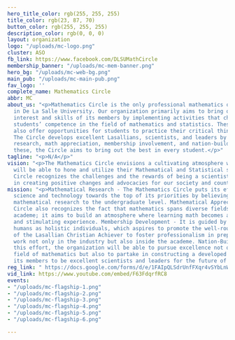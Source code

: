 ```yaml
---
hero_title_color: rgb(255, 255, 255)
title_color: rgb(23, 87, 70)
button_color: rgb(255, 255, 255)
description_color: rgb(0, 0, 0)
layout: organization
logo: "/uploads/mc-logo.png"
cluster: ASO
fb_link: https://www.facebook.com/DLSUMathCircle
membership_banner: "/uploads/mc-mem-banner.png"
hero_bg: "/uploads/mc-web-bg.png"
main_pub: "/uploads/mc-main-pub.png"
fav_logo: ''
complete_name: Mathematics Circle
abbr: MC
about_us: "<p>Mathematics Circle is the only professional mathematics organization
  in De La Salle University. Our organization primarily aims to bring out the mathematical
  interest and skills of its members by implementing activities that challenge the
  students’ competence in the field of mathematics and statistics. These activities
  also offer opportunities for students to practice their critical thinking in decision-making.
  The Circle develops excellent Lasallians, scientists, and leaders by promoting mathematical
  research, math appreciation, membership involvement, and nation-building. Through
  these, the Circle aims to bring out the best in every student.</p>"
tagline: "<p>N/A</p>"
vision: "<p>The Mathematics Circle envisions a cultivating atmosphere where students
  will be able to hone and utilize their Mathematical and Statistical skills. The
  Circle recognizes the challenges and the rewards of being a scientist. This enraptures
  in creating positive changes and advocacies for our society and country.</p>"
mission: "<p>Mathematical Research - The Mathematics Circle puts its effort to push
  science and technology towards the top of its priorities by believing in promoting
  mathematical research to the undergraduate level. Mathematical Appreciation - The
  Circle also recognizes the fact that mathematics spans diverse fields inside the
  academe; it aims to build an atmosphere where learning math becomes an enriching
  and stimulating experience. Membership Development - It is guided by the view of
  humans as holistic individuals, which aspires to promote the well-rounded development
  of the Lasallian Christian Achiever to foster professionalism in preparation for
  work not only in the industry but also inside the academe. Nation-Building - Through
  this effort, the organization will be able to pursue excellence not only in the
  field of mathematics but also to partake in constructing a developed nation with
  its members to be excellent scientists and leaders for the future of this nation.</p>"
reg_link: " https://docs.google.com/forms/d/e/1FAIpQLSdrUnfFXqr4vSYbLnWWv137W7yAWu0IR5yxtjp5b5RQU_9pJA/viewform"
vid_link: https://www.youtube.com/embed/F63FdqrfRC8
events:
- "/uploads/mc-flagship-1.png"
- "/uploads/mc-flagship-2.png"
- "/uploads/mc-flagship-3.png"
- "/uploads/mc-flagship-4.png"
- "/uploads/mc-flagship-5.png"
- "/uploads/mc-flagship-6.png"

---
```

